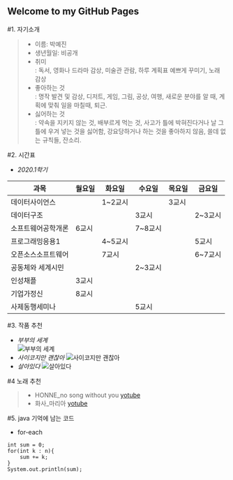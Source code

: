 ## Welcome to my GitHub Pages

#1. 자기소개  
>- 이름: 박예진
>- 생년월일: 비공개
>- 취미  
>: 독서, 영화나 드라마 감상, 미술관 관람, 하루 계획표 예쁘게 꾸미기, 노래 감상
>- 좋아하는 것  
>: 명작 발견 및 감상, 디저트, 게임, 그림, 공상, 여행, 새로운 분야를 알 때, 계획에 맞춰 일을 마칠때, 퇴근.
>- 싫어하는 것  
>: 약속을 지키지 않는 것, 배부르게 먹는 것, 사고가 틀에 박혀진다거나 날 그 틀에 우겨 넣는 것을 싫어함, 강요당하거나 하는 것을 좋아하지 않음, 쓸데 없는 규칙들, 잔소리.


#2. 시간표
- *2020.1학기*

| 과목 | 월요일 | 화요일 | 수요일 | 목요일 | 금요일 |
|-----|-------|------|------|-----|-------|
|데이터사이언스| | 1~2교시 | | 3교시 | |
|데이터구조| |  | 3교시 | | 2~3교시|     
|소프트웨어공학개론| 6교시 | | 7~8교시 | | |
|프로그래밍응용1| | 4~5교시 | | | 5교시 |
|오픈소스소프트웨어| | 7교시 | | | 6~7교시|
|공동체와 세계시민| | | 2~3교시 | | |
|인성채플| 3교시 | | | | |
|기업가정신| 8교시 | | | | |
|사제동행세미나| | | 5교시 | | |


#3. 작품 추천
- *부부의 세계*  
![부부의 세계](https://post-phinf.pstatic.net/MjAyMDA0MTBfNTkg/MDAxNTg2NDgyNzQ5NjI3.gLfwyhJGoqwP6VTPcSYiyNdPWxDQq-MBEPsRO2wqR64g.1w-PUHmZf-yfeDSkypRN9iQkLa6OZvni05sgi5XFKBUg.PNG/%EB%8C%80%EC%A7%80_19_%EC%82%AC%EB%B3%B8.png?type=w1200)
- *사이코지만 괜찮아*
![사이코지만 괜찮아](https://image.ytn.co.kr/general/jpg/2020/0616/202006161020247011_d.jpg)
- *살아있다*
![살아있다](https://post-phinf.pstatic.net/MjAyMDA1MjdfMjQz/MDAxNTkwNTQyMjUxOTUx.4xhB-8ALMzi5Nod8DPZmfU2QET1BKT-pU6wp_N4Y9lwg.9MbDNBzN48wHQ8cBLvtGtz9wBQZ6QIMwxtKu5OGiQLEg.JPEG/%EC%82%B4%EC%95%84%EC%9E%88%EB%8B%A4_%EB%A9%94%EC%9D%B8_%ED%8F%AC%EC%8A%A4%ED%84%B0_0624%28%EC%A0%80%EC%9A%A9%EB%9F%89%29.jpg?type=w1200)

#4 노래 추천
>- HONNE_no song without you
[yotube](https://www.youtube.com/watch?v=WADgePrAtvI)
>- 화사_마리아
[yotube](https://www.youtube.com/watch?v=tDukIfFzX18)

#5. java 기억에 남는 코드
- for-each
```int [] n = {1,2,3,4,5};
int sum = 0;
for(int k : n){
    sum += k;
}
System.out.println(sum);
```



